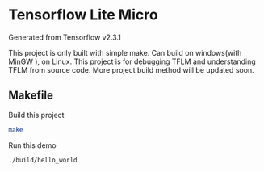 # Tensorflow Lite Micro

Generated from Tensorflow v2.3.1

This project is only built with simple make. Can build on windows(with [MinGW](https://sourceforge.net/projects/mingw/) ), on Linux. This project is for debugging TFLM and understanding TFLM from source code. More project build method will be updated soon.

## Makefile

Build this project

```bash
make
```

Run this demo

```bash
./build/hello_world
```